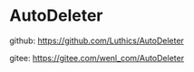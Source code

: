 # AutoDeleter

github: https://github.com/Luthics/AutoDeleter

gitee: https://gitee.com/wenl_com/AutoDeleter